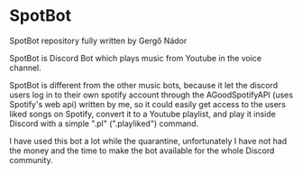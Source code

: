 # SpotBot
SpotBot repository fully written by Gergő Nádor

SpotBot is Discord Bot which plays music from Youtube in the voice channel.

SpotBot is different from the other music bots, because it let the discord users log in to their own spotify account through the AGoodSpotifyAPI (uses Spotify's web api) written by me, so it could easily get access to the users liked songs on Spotify, convert it to a Youtube playlist, and play it inside Discord with a simple ".pl" (".playliked") command.

I have used this bot a lot while the quarantine, unfortunately I have not had the money and the time to make the bot available for the whole Discord community.
